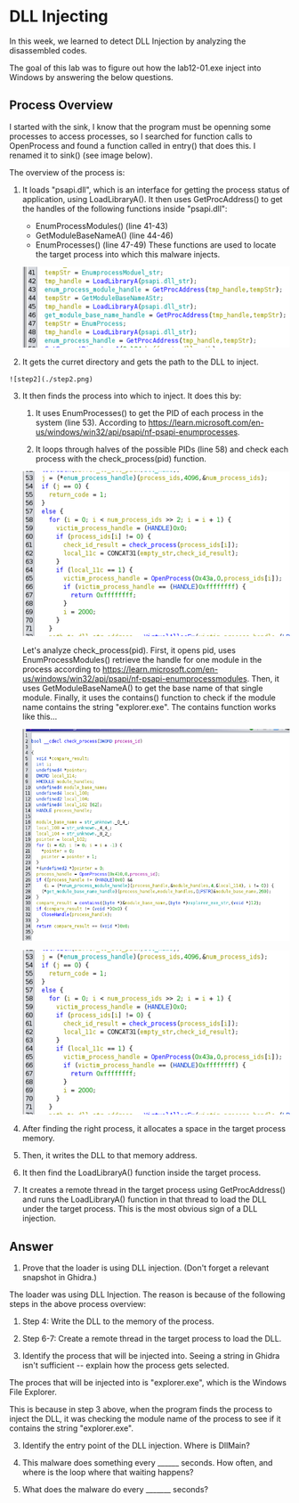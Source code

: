 # DLL Injecting

In this week, we learned to detect DLL Injection by analyzing the disassembled codes.

The goal of this lab was to figure out how the lab12-01.exe inject into Windows by answering the below questions.

## Process Overview

I started with the sink, I know that the program must be openning some processes to access processes, so I searched for function calls to OpenProcess and found a function called in entry() that does this. I renamed it to sink() (see image below).

The overview of the process is: 

 1. It loads "psapi.dll", which is an interface for getting the process status of application, using LoadLibraryA(). It then uses GetProcAddress() to get the handles of the following functions inside "psapi.dll":
      - EnumProcessModules() (line 41-43)
      - GetModuleBaseNameA() (line 44-46)
      - EnumProcesses() (line 47-49)
    These functions are used to locate the target process into which this malware injects.

    ![step1](./step1.png)

  2. It gets the curret directory and gets the path to the DLL to inject. 
    
    ![step2](./step2.png)

  3. It then finds the process into which to inject. It does this by: 
      1. It uses EnumProcesses() to get the PID of each process in the system (line 53). According to https://learn.microsoft.com/en-us/windows/win32/api/psapi/nf-psapi-enumprocesses. 

      2. It loops through halves of the possible PIDs (line 58) and check each process with the check_process(pid) function.

      ![step3-1](./step3-1.png)


      Let's analyze check_process(pid).
      First, it opens pid, uses EnumProcessModules() retrieve the handle for one module in the process according to https://learn.microsoft.com/en-us/windows/win32/api/psapi/nf-psapi-enumprocessmodules. 
      Then, it uses GetModuleBaseNameA() to get the base name of that single module. 
      Finally, it uses the contains() function to check if the module name contains the string "explorer.exe". The contains function works like this...

      ![checkprocess](./check_proc.png)    

     ![step3](./step3-1.png)
  4. After finding the right process, it allocates a space in the target process memory. 
  5. Then, it writes the DLL to that memory address. 
  6. It then find the LoadLibraryA() function inside the target process. 
  7. It creates a remote thread in the target process using GetProcAddress() and runs the LoadLibraryA() function in that thread to load the DLL under the target process. This is the most obvious sign of a DLL injection.  

## Answer
1. Prove that the loader is using DLL injection. (Don't forget a relevant snapshot in Ghidra.)

The loader was using DLL Injection. 
The reason is because of the following steps in the above process overview: 
  1. Step 4: Write the DLL to the memory of the process. 
  2. Step 6-7: Create a remote thread in the target process to load the DLL. 
 
2. Identify the process that will be injected into. Seeing a string in Ghidra isn't sufficient -- explain how the process gets selected.

The proces that will be injected into is "explorer.exe", which is the Windows File Explorer.

This is because in step 3 above, when the program finds the process to inject the DLL, it was checking the module name of the process to see if it contains the string "explorer.exe". 

3. Identify the entry point of the DLL injection. Where is DllMain?

4. This malware does something every ______ seconds. How often, and where is the loop where that waiting happens?

5. What does the malware do every _______ seconds?